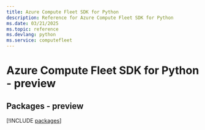 ```yaml
---
title: Azure Compute Fleet SDK for Python
description: Reference for Azure Compute Fleet SDK for Python
ms.date: 03/21/2025
ms.topic: reference
ms.devlang: python
ms.service: computefleet
---
```

# Azure Compute Fleet SDK for Python - preview
## Packages - preview
[!INCLUDE [packages](compute-fleet-index.md)]